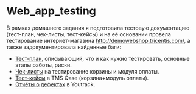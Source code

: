 # Web_app_testing

В рамках домашнего задания я подготовила тестовую документацию (тест-план, чек-листы, тест-кейсы) и на её основании провела тестирование интернет-магазина http://demowebshop.tricentis.com/, а также задокументировала найденные баги: 

 <ul>
<li>  <a href="https://docs.google.com/spreadsheets/d/1G84d4gGULiwNQfu0-KVJwcPz_rWvNNiMOyF5n1M0hRE/edit?usp=sharing">Тест-план</a>, описывающий, что и как нужно тестировать, основные этапы работы, риски. </li> 
<li>  <a href="https://docs.google.com/spreadsheets/d/1G84d4gGULiwNQfu0-KVJwcPz_rWvNNiMOyF5n1M0hRE/edit?usp=sharing">Чек-листы</a> на тестирование корзины и модуля оплаты. </li>
<li> <a href="https://drive.google.com/file/d/1wVomixneLPR5NGBzlkHGrTl2jLKy-qPc/view?usp=sharing">Тест-кейсы</a> в TMS Qase (корзина+модуль оплаты).  </li>
<li>  <a href="https://drive.google.com/drive/folders/1KYu9usmRyNAWDBBt95LYLi-AjJvR_IGL?usp=sharing">Отчёты о дефектах</a> в Youtrack. </li>
</ul>